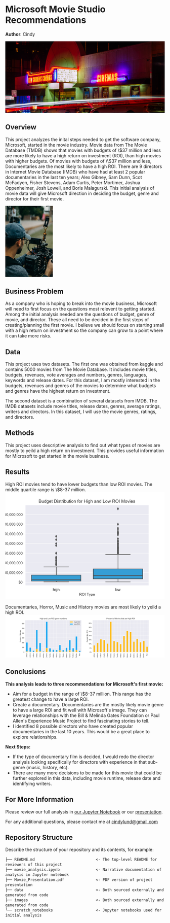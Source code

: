 # Microsoft Movie Studio Recommendations

**Author**: Cindy

![picture of movie theater](images/cinemas-by-nathan-engel.png)

## Overview

This project analyzes the inital steps needed to get the software company, Microsoft, started in the movie industry. Movie data from The Movie Database (TMDB) shows that movies with budgets of \\$37 million and less are more likely to have a high return on investment (ROI), than high movies with higher budgets. Of movies with budgets of \\$37 million and less, Documentaries are the most likely to have a high ROI. There are 9 directors in Internet Movie Database (IMDB) who have had at least 2 popular documentaries in the last ten years; Alex Gibney, Sam Dunn, Scot McFadyen, Fisher Stevens, Adam Curtis, Peter Mortimer, Joshua Oppenheimer, Josh Lowell, and Boris Malagurski. This initial analysis of movie data will give Microsoft direction in deciding the budget, genre and director for their first movie.

<img alt="picture of man with video camera" src="images/camera.png" width="150"/>

## Business Problem

As a company who is hoping to break into the movie business, Microsoft will need to first focus on the questions most relevent to getting started. Among the initial analysis needed are the questions of budget, genre of movie, and director. These all need to be decided in the first steps of creating/planning the first movie. I believe we should focus on starting small with a high return on investment so the company can grow to a point where it can take more risks.


## Data

This project uses two datasets. The first one was obtained from kaggle and contains 5000 movies from The Movie Database. It includes movie titles, budgets, revenues, vote averages and numbers, genres, languages, keywords and release dates. For this dataset, I am mostly interested in the budgets, revenues and genres of the movies to determine what budgets and genres have the highest return on investment.

The second dataset is a combination of several datasets from IMDB. The IMDB datasets include movie titles, release dates, genres, average ratings, writers and directors. In this dataset, I will use the movie genres, ratings, and directors.

## Methods

This project uses descriptive analysis to find out what types of movies are mostly to yeild a high return on investment. This provides useful information for Microsoft to get started in the movie business.

## Results

High ROI movies tend to have lower budgets than low ROI movies. The middle quartile range is \\$8-37 million.
![graph1](./images/budgetvROItype.png)

Documentaries, Horror, Music and History movies are most likely to yeild a high ROI.
![graph2](./images/highROIgenres.png)

## Conclusions

**This analysis leads to three recommendations for Microsoft's first movie:**
* Aim for a budget in the range of \\$8-37 million. This range has the greatest change to have a large ROI.
* Create a documentary. Documentaries are the mostly likely movie genre to have a large ROI and fit well with Microsoft's image. They can leverage relationships with the Bill & Melinda Gates Foundation or Paul Allen's Experience Music Project to find fascinating stories to tell.
* I identified 8 possible directors who have created popular documentaries in the last 10 years. This would be a great place to explore relationships.

    
**Next Steps:**
* If the type of documentary film is decided, I would redo the director analysis looking specifically for directors with experience in that sub-genre (music, history, etc).
* There are many more decisions to be made for this movie that could be further explored in this data, including movie runtime, release date and identifying writers.

## For More Information

Please review our full analysis in [our Jupyter Notebook](./movie_analysis.ipynb) or our [presentation](./Movie_Presentation.pdf).

For any additional questions, please contact me at cindylund@gmail.com

## Repository Structure

Describe the structure of your repository and its contents, for example:

```
├── README.md                           <- The top-level README for reviewers of this project
├── movie_analysis.ipynb                <- Narrative documentation of analysis in Jupyter notebook
├── Movie_Presentation.pdf              <- PDF version of project presentation
├── data                                <- Both sourced externally and generated from code
├── images                              <- Both sourced externally and generated from code
└── scratch_notebooks                   <- Jupyter notebooks used for initial analysis
```
